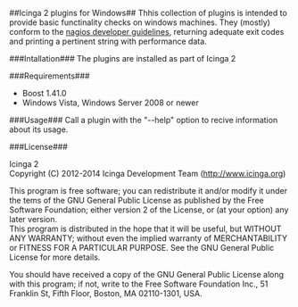 ##Icinga 2 plugins for Windows##
Thhis collection of plugins is intended to provide basic functinality checks on windows machines. They (mostly) conform to the [nagios developer guidelines](https://nagios-plugins.org/doc/guidelines.html), returning adequate exit codes and printing a pertinent string with performance data.

###Intallation###
The plugins are installed as part of Icinga 2

###Requirements###
- Boost 1.41.0
- Windows Vista, Windows Server 2008 or newer

###Usage###
Call a plugin with the "--help" option to recive information about its usage.

###License###

 Icinga 2                                                                   
 Copyright (C) 2012-2014 Icinga Development Team (http://www.icinga.org) 

 This program is free software; you can redistribute it and/or modify it under the tems of the GNU General Public License as published by the Free Software Foundation; either version 2
 of the License, or (at your option) any later version.                                                                                                
 This program is distributed in the hope that it will be useful, but WITHOUT ANY WARRANTY; without even the implied warranty of
 MERCHANTABILITY or FITNESS FOR A PARTICULAR PURPOSE.  See the GNU General Public License for more details.                               
 

 You should have received a copy of the GNU General Public License along with this program; if not, write to the Free Software Foundation
 Inc., 51 Franklin St, Fifth Floor, Boston, MA 02110-1301, USA.